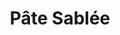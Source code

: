 ---
layout: recette-v2
categories: [recettes]
hidden: true
lang: fr
sitemap: true
title: Pâte Sablée
type: base
---